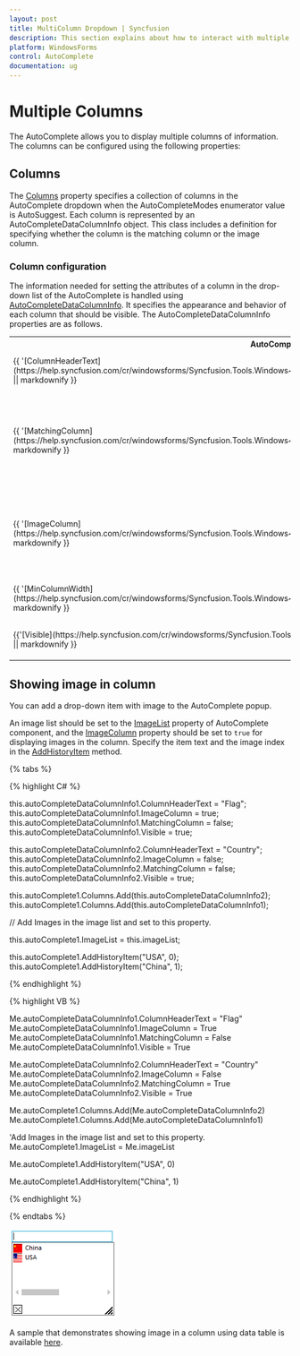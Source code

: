 ```yaml
---
layout: post
title: MultiColumn Dropdown | Syncfusion
description: This section explains about how to interact with multiple columns.
platform: WindowsForms
control: AutoComplete
documentation: ug
---
```


# Multiple Columns

The AutoComplete allows you to display multiple columns of information. The columns can be configured using the following properties:

## Columns

The [Columns](https://help.syncfusion.com/cr/windowsforms/Syncfusion.Tools.Windows~Syncfusion.Windows.Forms.Tools.AutoComplete~Columns.html) property specifies a collection of columns in the AutoComplete dropdown when the AutoCompleteModes enumerator value is AutoSuggest. Each column is represented by an AutoCompleteDataColumnInfo object. This class includes a definition for specifying whether the column is the matching column or the image column.

### Column configuration

The information needed for setting the attributes of a column in the drop-down list of the AutoComplete is handled using [AutoCompleteDataColumnInfo](https://help.syncfusion.com/cr/windowsforms/Syncfusion.Tools.Windows~Syncfusion.Windows.Forms.Tools.AutoCompleteDataColumnInfo.html). It specifies the appearance and behavior of each column that should be visible. The AutoCompleteDataColumnInfo properties are as follows.

<table>
<tr>
<th>
AutoCompleteDataColumn properties</th>
<th>
Description</th></tr>
<tr>
<td>
{{ '[ColumnHeaderText](https://help.syncfusion.com/cr/windowsforms/Syncfusion.Tools.Windows~Syncfusion.Windows.Forms.Tools.AutoCompleteDataColumnInfo~ColumnHeaderText.html)' || markdownify }}</td><td>
Represents the text for the column header.</td></tr>
<tr>
<td>
{{ '[MatchingColumn](https://help.syncfusion.com/cr/windowsforms/Syncfusion.Tools.Windows~Syncfusion.Windows.Forms.Tools.AutoCompleteDataColumnInfo~MatchingColumn.html)' || markdownify }}</td><td>
Indicates whether the column that this item represents to be treated as the matching column.</td></tr>
<tr>
<td>
{{ '[ImageColumn](https://help.syncfusion.com/cr/windowsforms/Syncfusion.Tools.Windows~Syncfusion.Windows.Forms.Tools.AutoCompleteDataColumnInfo~ImageColumn.html)' || markdownify }}</td><td>
Indicates whether the column that this item represents to be treated as the image column.</td></tr>
<tr>
<td>
{{ '[MinColumnWidth](https://help.syncfusion.com/cr/windowsforms/Syncfusion.Tools.Windows~Syncfusion.Windows.Forms.Tools.AutoCompleteDataColumnInfo~MinColumnWidth.html)' || markdownify }}</td><td>
Sets minimum width for the column.</td></tr>
<tr>
<td>
{{'[Visible](https://help.syncfusion.com/cr/windowsforms/Syncfusion.Tools.Windows~Syncfusion.Windows.Forms.Tools.AutoCompleteDataColumnInfo~Visible.html)' || markdownify }}</td><td>
Shows or hides the column at run time.</td></tr>
</table>

## Showing image in column

You can add a drop-down item with image to the AutoComplete popup.

An image list should be set to the [ImageList](https://help.syncfusion.com/cr/windowsforms/Syncfusion.Tools.Windows~Syncfusion.Windows.Forms.Tools.AutoComplete~ImageList.html) property of AutoComplete component, and the [ImageColumn](https://help.syncfusion.com/cr/windowsforms/Syncfusion.Tools.Windows~Syncfusion.Windows.Forms.Tools.AutoCompleteDataColumnInfo~ImageColumn.html) property should be set to `true` for displaying images in the column. Specify the item text and the image index in the [AddHistoryItem](https://help.syncfusion.com/cr/windowsforms/Syncfusion.Tools.Windows~Syncfusion.Windows.Forms.Tools.AutoComplete~AddHistoryItem.html) method.

{% tabs %}

{% highlight C# %}

this.autoCompleteDataColumnInfo1.ColumnHeaderText = "Flag";
this.autoCompleteDataColumnInfo1.ImageColumn = true;
this.autoCompleteDataColumnInfo1.MatchingColumn = false;
this.autoCompleteDataColumnInfo1.Visible = true;

this.autoCompleteDataColumnInfo2.ColumnHeaderText = "Country";
this.autoCompleteDataColumnInfo2.ImageColumn = false;
this.autoCompleteDataColumnInfo2.MatchingColumn = false;
this.autoCompleteDataColumnInfo2.Visible = true;

this.autoComplete1.Columns.Add(this.autoCompleteDataColumnInfo2);
this.autoComplete1.Columns.Add(this.autoCompleteDataColumnInfo1);

// Add Images in the image list and set to this property.

this.autoComplete1.ImageList = this.imageList;

this.autoComplete1.AddHistoryItem("USA", 0);
this.autoComplete1.AddHistoryItem("China", 1);

{% endhighlight %}


{% highlight VB %}

Me.autoCompleteDataColumnInfo1.ColumnHeaderText = "Flag"
Me.autoCompleteDataColumnInfo1.ImageColumn = True
Me.autoCompleteDataColumnInfo1.MatchingColumn = False
Me.autoCompleteDataColumnInfo1.Visible = True

Me.autoCompleteDataColumnInfo2.ColumnHeaderText = "Country"
Me.autoCompleteDataColumnInfo2.ImageColumn = False
Me.autoCompleteDataColumnInfo2.MatchingColumn = True
Me.autoCompleteDataColumnInfo2.Visible = True

Me.autoComplete1.Columns.Add(Me.autoCompleteDataColumnInfo2)
Me.autoComplete1.Columns.Add(Me.autoCompleteDataColumnInfo1)

'Add Images in the image list and set to this property.
Me.autoComplete1.ImageList = Me.imageList

Me.autoComplete1.AddHistoryItem("USA", 0)

Me.autoComplete1.AddHistoryItem("China", 1)

{% endhighlight %}

{% endtabs %}

![Winforms AutoComplete setting images in item lost](MultiColumnDropdown_images/AutoComplete_Imagesetting.png)

A sample that demonstrates showing image in a column using data table is available [here](https://github.com/SyncfusionExamples/AutoCompleteModes_in_AutoComplete_Component/tree/master/ImageSettings).